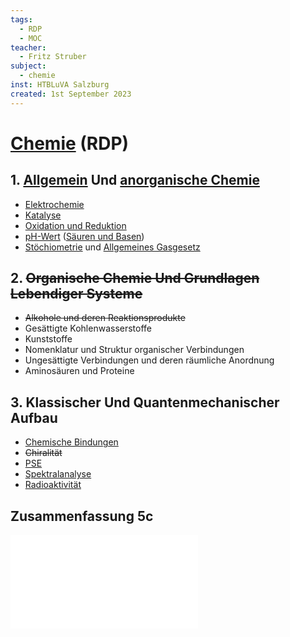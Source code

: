 ```yaml
---
tags:
  - RDP
  - MOC
teacher:
  - Fritz Struber
subject:
  - chemie
inst: HTBLuVA Salzburg
created: 1st September 2023
---
```


# [Chemie](README.md) (RDP)

## 1. [Allgemein](Grundlagen%20der%20Chemie.md) Und [anorganische Chemie](https://de.wikipedia.org/wiki/Anorganische_Chemie)

 - [Elektrochemie](Elektrochemie.md)
 - [Katalyse](Katalyse.md)
 - [Oxidation und Reduktion](Oxidation%20und%20Reduktion.md)
 - [pH-Wert](pH-Wert.md) ([Säuren und Basen](Säuren%20und%20Basen.md))
 - [Stöchiometrie](Stöchiometrie.md) und [Allgemeines Gasgesetz](Allgemeines%20Gasgesetz.md)

## 2. ~~Organische Chemie Und Grundlagen Lebendiger Systeme~~

 - ~~Alkohole und deren Reaktionsprodukte~~
 - Gesättigte Kohlenwasserstoffe
 - Kunststoffe
 - Nomenklatur und Struktur organischer Verbindungen 
 - Ungesättigte Verbindungen und deren räumliche Anordnung
 - Aminosäuren und Proteine
 

## 3. Klassischer Und Quantenmechanischer Aufbau

 - [Chemische Bindungen](Chemische%20Bindungen.md)
 - ~~Chiralität~~
 - [PSE](Periodensystem%20der%20Elemente.md)
 - [Spektralanalyse](Spektralanalyse.md)
 - [Radioaktivität](Radioaktivität.md)

## Zusammenfassung 5c

![5c-matura-sum](assets/5c-matura-sum.pdf)
